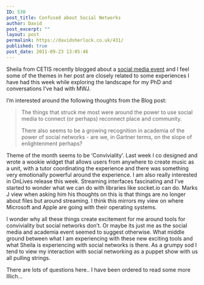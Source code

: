 ```yaml
---
ID: 530
post_title: Confused about Social Networks
author: David
post_excerpt: ""
layout: post
permalink: https://davidsherlock.co.uk/431/
published: true
post_date: 2011-09-23 13:05:46
---
```

Sheila from CETIS recently blogged about a <a href="http://blogs.cetis.ac.uk/sheilamacneill/2011/09/23/social-media-and-academia/">social media event</a> and I feel some of the themes in her post are closely related to some experiences I have had this week while exploring the landscape for my PhD and conversations I’ve had with MWJ.

I’m interested around the following thoughts from the Blog post:
<blockquote>The things that struck me most were around the power to use social media to connect (or perhaps) reconnect place and community.

There also seems to be a growing recognition in academia of the power of social networks - are we, in Gartner terms, on the slope of enlightenment perhaps?<span style="font-style:normal;"> </span></blockquote>
Theme of the month seems to be ‘Conviviality’. Last week I co designed and wrote a wookie widget that allows users from anywhere to create music as a unit, with a tutor coordinating the experience and there was something very emotionally powerful around the experience. I am also really interested in OnLives release this week. Streaming interfaces fascinating and I’ve started to wonder what we can do with libraries like socket.io can do. Marks J view when asking him his thoughts on this is that things are no longer about files but around streaming. I think this mirrors my view on where Microsoft and Apple are going with their operating systems.

I wonder why all these things create excitement for me around tools for conviviality but social networks don’t. Or maybe its just me as the social media and academia event seemed to suggest otherwise. What middle ground between what I am experiencing with these new exciting tools and what Sheila is experiencing with social networks is there. As a grumpy sod I tend to view my interaction with social networking as a puppet show with us all pulling strings.

There are lots of questions here.. I have been ordered to read some more Illich…